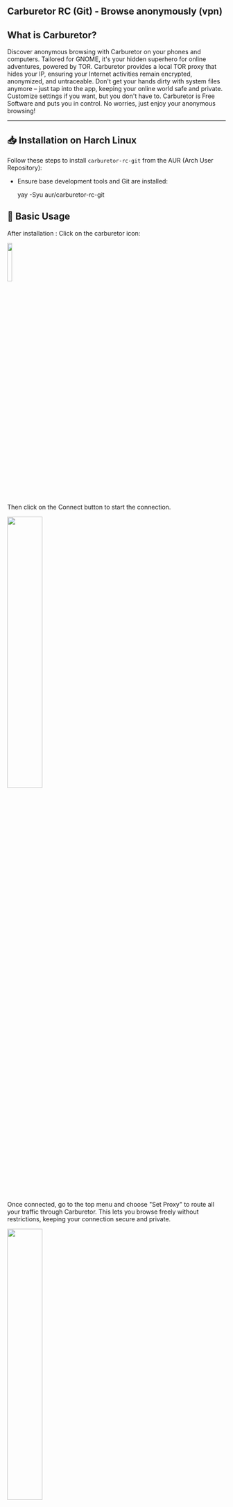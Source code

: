 Carburetor RC (Git) ‐ Browse anonymously (vpn)
---

## What is Carburetor?
Discover anonymous browsing with Carburetor on your phones and computers. Tailored for GNOME, it's your hidden superhero for online adventures, powered by TOR. Carburetor provides a local TOR proxy that hides your IP, ensuring your Internet activities remain encrypted, anonymized, and untraceable. Don't get your hands dirty with system files anymore – just tap into the app, keeping your online world safe and private. Customize settings if you want, but you don't have to. Carburetor is Free Software and puts you in control. No worries, just enjoy your anonymous browsing!

---

## **📥 Installation on Harch Linux**  
Follow these steps to install `carburetor-rc-git` from the AUR (Arch User Repository):

 - Ensure base development tools and Git are installed:  

    yay -Syu aur/carburetor-rc-git
     

## **🚀 Basic Usage**  
After installation :
 Click on the carburetor icon:

<img src="https://github.com/user-attachments/assets/f248cc80-074a-4c72-83c5-4035e8129ac8" width="15%">

 Then click on the Connect button to start the connection.
 
<img src="https://github.com/user-attachments/assets/fd024798-f0cb-48ac-aa69-ef8c62d48dbb" width="40%">

Once connected, go to the top menu and choose "Set Proxy" to route all your traffic through Carburetor. This lets you browse freely without restrictions, keeping your connection secure and private.

<img src="https://github.com/user-attachments/assets/7bbb0634-de2e-418a-beb3-fe65e4a345cb" width="40%">






